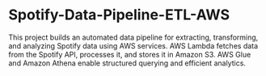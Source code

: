 # Spotify-Data-Pipeline-ETL-AWS
This project builds an automated data pipeline for extracting, transforming, and analyzing Spotify data using AWS services. AWS Lambda fetches data from the Spotify API, processes it, and stores it in Amazon S3. AWS Glue and Amazon Athena enable structured querying and efficient analytics.
